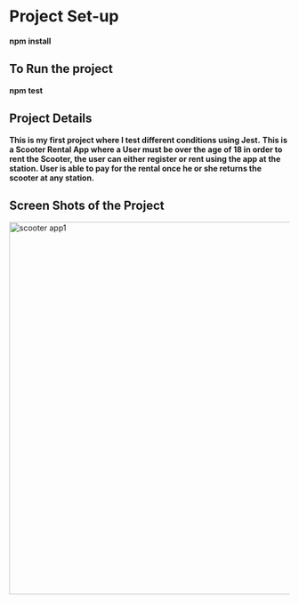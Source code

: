 # Project Set-up
**npm install**

## To Run the project
**npm test**

## Project Details
**This is my first project where I test different conditions using Jest.**
**This is a Scooter Rental App where a User must be over the age of 18 in order to rent the Scooter, the user can either register or rent using the app at the station. User is able to pay for the rental once he or she returns the scooter at any station.**

## Screen Shots of the Project

<img width="670" alt="scooter app1" src="https://user-images.githubusercontent.com/76002896/163848700-9b28f3cf-75db-402d-b24f-12573a106041.PNG">

